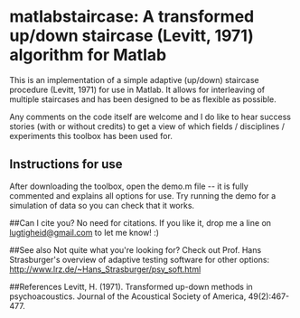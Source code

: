 # matlabstaircase: A transformed up/down staircase (Levitt, 1971) algorithm for Matlab

This is an implementation of a simple adaptive (up/down) staircase procedure (Levitt, 1971) for use in Matlab. It allows for interleaving of multiple staircases and has been designed to be as flexible as possible.

Any comments on the code itself are welcome and I do like to hear success stories (with or without credits) to get a view of which fields / disciplines / experiments this toolbox has been used for.

## Instructions for use
After downloading the toolbox, open the demo.m file -- it is fully commented and explains all options for use. Try running the demo for a simulation of data so you can check that it works.

##Can I cite you?
No need for citations. If you like it, drop me a line on lugtigheid@gmail.com to let me know! :)

##See also
Not quite what you're looking for? Check out Prof. Hans Strasburger's overview of adaptive testing software for other options: http://www.lrz.de/~Hans_Strasburger/psy_soft.html

##References
Levitt, H. (1971). Transformed up-down methods in psychoacoustics. Journal of the Acoustical Society of America, 49(2):467-477.

